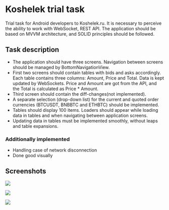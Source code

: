 # Koshelek trial task
Trial task for Android developers to Koshelek.ru. It is necessary to perceive the ability to work with WebSocket, REST API. The application should be based on MVVM architecture, and SOLID principles should be followed.

## Task description

- The application should have three screens. Navigation between screens should be managed by BottomNavigationView. 
- First two screens should contain tables with bids and asks accordingly. Each table contains three columns: Amount, Price and Total. Data is kept updated by WebSockets. Price and Amount are got from the API, and the Total is calculated as Price * Amount.
- Third screen should contain the diff-changes(not implemented).
- A separate selection (drop-down list) for the current and quoted order currencies (BTCUSDT, BNBBTC and ETHBTC) should be implemented.
- Tables should display 100 items. Loaders should appear while loading data in tables and when navigating between application screens.
- Updating data in tables must be implemented smoothly, without leaps and table expansions.

### Additionally implemented

- Handling case of network disconnection
- Done good visually

## Screenshots

![](https://drive.google.com/uc?export=view&id=11XDvGyQt8uMHIaoTxeLi9jC-wl_3A0VF)

![](https://drive.google.com/uc?export=view&id=1jjnoXtIg92CmDvs2l3zvPtOm0Z3KIV7A)

![](https://drive.google.com/uc?export=view&id=1UjDA9CXBa5cq9AiGqox9deDmg6fb_0Ud)

